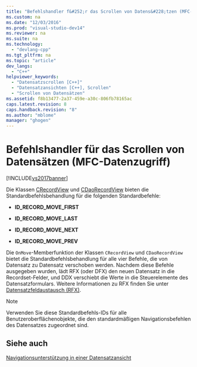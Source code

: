 ```yaml
---
title: "Befehlshandler f&#252;r das Scrollen von Datens&#228;tzen (MFC-Datenzugriff)"
ms.custom: na
ms.date: "12/03/2016"
ms.prod: "visual-studio-dev14"
ms.reviewer: na
ms.suite: na
ms.technology: 
  - "devlang-cpp"
ms.tgt_pltfrm: na
ms.topic: "article"
dev_langs: 
  - "C++"
helpviewer_keywords: 
  - "Datensatzscrollen [C++]"
  - "Datensatzansichten [C++], Scrollen"
  - "Scrollen von Datensätzen"
ms.assetid: f8b13477-2a37-459e-a30c-806fb78165ac
caps.latest.revision: 8
caps.handback.revision: "8"
ms.author: "mblome"
manager: "ghogen"
---
```

# Befehlshandler f&#252;r das Scrollen von Datens&#228;tzen (MFC-Datenzugriff)
[!INCLUDE[vs2017banner](../assembler/inline/includes/vs2017banner.md)]

Die Klassen [CRecordView](../mfc/reference/crecordview-class.md) und [CDaoRecordView](../mfc/reference/cdaorecordview-class.md) bieten die Standardbefehlsbehandlung für die folgenden Standardbefehle:  
  
-   **ID\_RECORD\_MOVE\_FIRST**  
  
-   **ID\_RECORD\_MOVE\_LAST**  
  
-   **ID\_RECORD\_MOVE\_NEXT**  
  
-   **ID\_RECORD\_MOVE\_PREV**  
  
 Die `OnMove`\-Memberfunktion der Klassen `CRecordView` und `CDaoRecordView` bietet die Standardbefehlsbehandlung für alle vier Befehle, die von Datensatz zu Datensatz verschoben werden.  Nachdem diese Befehle ausgegeben wurden, lädt RFX \(oder DFX\) den neuen Datensatz in die Recordset\-Felder, und DDX verschiebt die Werte in die Steuerelemente des Datensatzformulars.  Weitere Informationen zu RFX finden Sie unter [Datensatzfeldaustausch \(RFX\)](../data/odbc/record-field-exchange-rfx.md).  
  
> [!NOTE]
>  Verwenden Sie diese Standardbefehls\-IDs für alle Benutzeroberflächenobjekte, die den standardmäßigen Navigationsbefehlen des Datensatzes zugeordnet sind.  
  
## Siehe auch  
 [Navigationsunterstützung in einer Datensatzansicht](../data/supporting-navigation-in-a-record-view-mfc-data-access.md)
